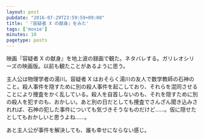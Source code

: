 ```yaml
---
layout: post
pubdate: "2016-07-29T23:59:59+09:00"
title: '『容疑者 X の献身』をみた'
tags: ['movie']
minutes: 10
pagetype: posts
---
```

映画『容疑者 X の献身』を地上波の録画で観た。ネタバレする。ガリレオシリーズの映画版。以前も観たことがあるように思う。

主人公は物理学者の湯川。容疑者 X はおそらく湯川の友人で数学教師の石神のこと。殺人事件を隠すために別の殺人事件を起こしており、それらを混同させることにより捜査をかく乱している。殺人を自首しないのも、それを隠すために別の殺人を犯すのも、おかしい。あと別の日だとしても捜査でさんざん聞き込みされれば、石神の犯した事件についても気づきそうなものだけど……。仮に隠せたとしてもおかしいと思うよね……。

あと主人公が事件を解決しても、誰も幸せにならない感じ。
